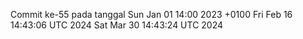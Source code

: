 Commit ke-55 pada tanggal Sun Jan 01 14:00 2023 +0100
Fri Feb 16 14:43:06 UTC 2024
Sat Mar 30 14:43:24 UTC 2024
